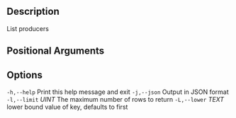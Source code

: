 ## Description

List producers

## Positional Arguments

## Options

`-h,--help`                   Print this help message and exit
`-j,--json`                   Output in JSON format
`-l,--limit` _UINT_             The maximum number of rows to return
`-L,--lower` _TEXT_             lower bound value of key, defaults to first
